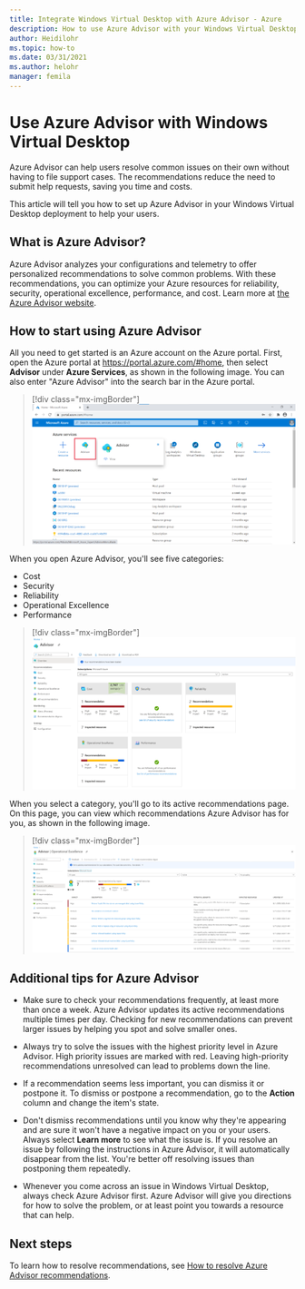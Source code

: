 ```yaml
---
title: Integrate Windows Virtual Desktop with Azure Advisor - Azure
description: How to use Azure Advisor with your Windows Virtual Desktop deployment.
author: Heidilohr
ms.topic: how-to
ms.date: 03/31/2021
ms.author: helohr
manager: femila
---
```

# Use Azure Advisor with Windows Virtual Desktop

Azure Advisor can help users resolve common issues on their own without having to file support cases. The recommendations reduce the need to submit help requests, saving you time and costs.

This article will tell you how to set up Azure Advisor in your Windows Virtual Desktop deployment to help your users.

## What is Azure Advisor?

Azure Advisor analyzes your configurations and telemetry to offer personalized recommendations to solve common problems. With these recommendations, you can optimize your Azure resources for reliability, security, operational excellence, performance, and cost. Learn more at [the Azure Advisor website](https://azure.microsoft.com/services/advisor/).

## How to start using Azure Advisor

All you need to get started is an Azure account on the Azure portal. First, open the Azure portal at <https://portal.azure.com/#home>, then select **Advisor** under **Azure Services**, as shown in the following image. You can also enter "Azure Advisor" into the search bar in the Azure portal.

> [!div class="mx-imgBorder"]
> ![A screenshot of the Azure portal. The user is hovering their mouse cursor over the Azure Advisor link, causing a drop-down menu to appear.](media/azure-advisor.png)

When you open Azure Advisor, you'll see five categories:

- Cost
- Security
- Reliability
- Operational Excellence
- Performance

> [!div class="mx-imgBorder"]
> ![A screenshot of Azure Advisor showing the five menus for each category. The five items displayed in their own boxes are Cost, Security, Reliability, Operational Excellence, and Performance.](media/advisor-categories.png)

When you select a category, you'll go to its active recommendations page. On this page, you can view which recommendations Azure Advisor has for you, as shown in the following image.

> [!div class="mx-imgBorder"]
> ![A screenshot of the active recommendations list for Operational Excellence. The list shows seven recommendations with varying priority levels.](media/active-suggestions.png)

## Additional tips for Azure Advisor

- Make sure to check your recommendations frequently, at least more than once a week. Azure Advisor updates its active recommendations multiple times per day. Checking for new recommendations can prevent larger issues by helping you spot and solve smaller ones.

- Always try to solve the issues with the highest priority level in Azure Advisor. High priority issues are marked with red. Leaving high-priority recommendations unresolved can lead to problems down the line.

- If a recommendation seems less important, you can dismiss it or postpone it. To dismiss or postpone a recommendation, go to the **Action** column and change the item's state.

- Don't dismiss recommendations until you know why they're appearing and are sure it won't have a negative impact on you or your users. Always select **Learn more** to see what the issue is. If you resolve an issue by following the instructions in Azure Advisor, it will automatically disappear from the list. You're better off resolving issues than postponing them repeatedly.

- Whenever you come across an issue in Windows Virtual Desktop, always check Azure Advisor first. Azure Advisor will give you directions for how to solve the problem, or at least point you towards a resource that can help.

## Next steps

To learn how to resolve recommendations, see [How to resolve Azure Advisor recommendations](azure-advisor-recommendations.md).
